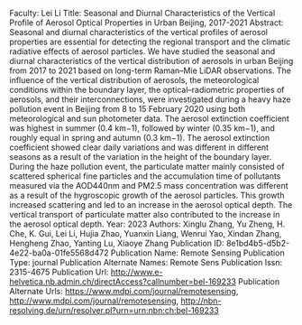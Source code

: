Faculty: Lei Li
Title: Seasonal and Diurnal Characteristics of the Vertical Profile of Aerosol Optical Properties in Urban Beijing, 2017-2021
Abstract: Seasonal and diurnal characteristics of the vertical profiles of aerosol properties are essential for detecting the regional transport and the climatic radiative effects of aerosol particles. We have studied the seasonal and diurnal characteristics of the vertical distribution of aerosols in urban Beijing from 2017 to 2021 based on long-term Raman–Mie LiDAR observations. The influence of the vertical distribution of aerosols, the meteorological conditions within the boundary layer, the optical–radiometric properties of aerosols, and their interconnections, were investigated during a heavy haze pollution event in Beijing from 8 to 15 February 2020 using both meteorological and sun photometer data. The aerosol extinction coefficient was highest in summer (0.4 km−1), followed by winter (0.35 km−1), and roughly equal in spring and autumn (0.3 km−1). The aerosol extinction coefficient showed clear daily variations and was different in different seasons as a result of the variation in the height of the boundary layer. During the haze pollution event, the particulate matter mainly consisted of scattered spherical fine particles and the accumulation time of pollutants measured via the AOD440nm and PM2.5 mass concentration was different as a result of the hygroscopic growth of the aerosol particles. This growth increased scattering and led to an increase in the aerosol optical depth. The vertical transport of particulate matter also contributed to the increase in the aerosol optical depth.
Year: 2023
Authors: Xinglu Zhang, Yu Zheng, H. Che, K. Gui, Lei Li, Hujia Zhao, Yuanxin Liang, Wenrui Yao, Xindan Zhang, Hengheng Zhao, Yanting Lu, Xiaoye Zhang
Publication ID: 8e1bd4b5-d5b2-4e22-ba0a-01fe5568d472
Publication Name: Remote Sensing
Publication Type: journal
Publication Alternate Names: Remote Sens
Publication Issn: 2315-4675
Publication Url: http://www.e-helvetica.nb.admin.ch/directAccess?callnumber=bel-169233
Publication Alternate Urls: https://www.mdpi.com/journal/remotesensing, http://www.mdpi.com/journal/remotesensing, http://nbn-resolving.de/urn/resolver.pl?urn=urn:nbn:ch:bel-169233
